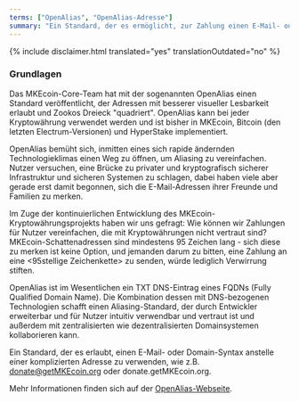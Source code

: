 ```yaml
---
terms: ["OpenAlias", "OpenAlias-Adresse"]
summary: "Ein Standard, der es ermöglicht, zur Zahlung einen E-Mail- oder Domainsyntax (z.B. donate@getMKEcoin.org oder donate.getMKEcoin.org) anstelle einer komplizierten Adresse zu verwenden"
---
```


{% include disclaimer.html translated="yes" translationOutdated="no" %}
### Grundlagen

Das MKEcoin-Core-Team hat mit der sogenannten OpenAlias einen Standard veröffentlicht, der Adressen mit besserer visueller Lesbarkeit erlaubt und Zookos Dreieck "quadriert". OpenAlias kann bei jeder Kryptowährung verwendet werden und ist bisher in MKEcoin, Bitcoin (den letzten Electrum-Versionen) und HyperStake implementiert.

OpenAlias bemüht sich, inmitten eines sich rapide ändernden Technologieklimas einen Weg zu öffnen, um Aliasing zu vereinfachen. Nutzer versuchen, eine Brücke zu privater und kryptografisch sicherer Infrastruktur und sicheren Systemen zu schlagen, dabei haben viele aber gerade erst damit begonnen, sich die E-Mail-Adressen ihrer Freunde und Familien zu merken.

Im Zuge der kontinuierlichen Entwicklung des MKEcoin-Kryptowährungsprojekts haben wir uns gefragt: Wie können wir Zahlungen für Nutzer vereinfachen, die mit Kryptowährungen nicht vertraut sind? MKEcoin-Schattenadressen sind mindestens 95 Zeichen lang - sich diese zu merken ist keine Option, und jemanden darum zu bitten, eine Zahlung an eine <95stellige Zeichenkette> zu senden, würde lediglich Verwirrung stiften.

OpenAlias ist im Wesentlichen ein TXT DNS-Eintrag eines FQDNs (Fully Qualified Domain Name). Die Kombination dessen mit DNS-bezogenen Technologien schafft einen Aliasing-Standard, der durch Entwickler erweiterbar und für Nutzer intuitiv verwendbar und vertraut ist und außerdem mit zentralisierten wie dezentralisierten Domainsystemen kollaborieren kann.

Ein Standard, der es erlaubt, einen E-Mail- oder Domain-Syntax anstelle einer komplizierten Adresse zu verwenden, wie z.B. donate@getMKEcoin.org oder donate.getMKEcoin.org.

Mehr Informationen finden sich auf der [OpenAlias-Webseite](https://openalias.org).
